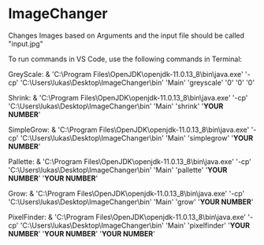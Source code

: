 # ImageChanger
Changes Images based on Arguments and the input file should be called "input.jpg"

To run commands in VS Code, use the following commands in Terminal:



GreyScale: & 'C:\Program Files\OpenJDK\openjdk-11.0.13_8\bin\java.exe' '-cp' 'C:\Users\lukas\Desktop\ImageChanger\bin' 'Main' 'greyscale' '0' '0' '0'

Shrink: & 'C:\Program Files\OpenJDK\openjdk-11.0.13_8\bin\java.exe' '-cp' 'C:\Users\lukas\Desktop\ImageChanger\bin' 'Main' 'shrink' '****YOUR NUMBER****'

SimpleGrow: & 'C:\Program Files\OpenJDK\openjdk-11.0.13_8\bin\java.exe' '-cp' 'C:\Users\lukas\Desktop\ImageChanger\bin' 'Main' 'simplegrow' '****YOUR NUMBER****'

Pallette: & 'C:\Program Files\OpenJDK\openjdk-11.0.13_8\bin\java.exe' '-cp' 'C:\Users\lukas\Desktop\ImageChanger\bin' 'Main' 'pallette' '****YOUR NUMBER****' '****YOUR NUMBER****'

Grow: & 'C:\Program Files\OpenJDK\openjdk-11.0.13_8\bin\java.exe' '-cp' 'C:\Users\lukas\Desktop\ImageChanger\bin' 'Main' 'grow' '****YOUR NUMBER****'

PixelFinder: & 'C:\Program Files\OpenJDK\openjdk-11.0.13_8\bin\java.exe' '-cp' 'C:\Users\lukas\Desktop\ImageChanger\bin' 'Main' 'pixelfinder' '****YOUR NUMBER****' '****YOUR NUMBER****' '****YOUR NUMBER****'
